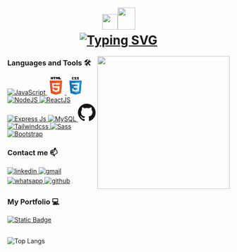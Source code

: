 <h1 align="center"><img src='https://i.pinimg.com/originals/72/f5/d8/72f5d83a6fcb756a1d0a5d296eeca0d5.gif' width="35" height="35"><a href="https://elias-zurita.github.io/"><img src="https://Elias-Zurita.github.io/img/icono.png" width="40" height="50"/></a> <div align="center">
<a href="https://git.io/typing-svg"><img src="https://readme-typing-svg.demolab.com?font=Poppins&weight=800&duration=4000&pause=1000&color=5153F7&background=FFAF1600&width=575&lines=Hello,+my+name+is+Elias+and+I+am+a+Web+Developer+🚀" alt="Typing SVG" /></a>
</div> </h1>

<img align="right" src="https://user-images.githubusercontent.com/86257706/194675410-30b33fe3-446e-42c9-a313-8ed1ffb9d0ce.gif" width="300" height="300">

### Languages and Tools :hammer_and_wrench:

<div class = 'lenguages'> 
<a href="https://developer.mozilla.org/en-US/docs/Web/JavaScript">
		<img title="JavaScript" alt="JavaScript" src="https://cdn.iconscout.com/icon/free/png-256/javascript-2752148-2284965.png" width="37" height="37" />
	</a>
<a href="https://reactjs.org/"> 
	<img title="Html" alt="Html" src="https://raw.githubusercontent.com/github/explore/80688e429a7d4ef2fca1e82350fe8e3517d3494d/topics/html/html.png" width="40" height="40" />
</a>
<a href="https://reactjs.org/"> 
	<img title="CSS" alt="CSS" src="https://raw.githubusercontent.com/github/explore/80688e429a7d4ef2fca1e82350fe8e3517d3494d/topics/css/css.png" width="40" height="40" />
</a>
<a href="https://nodejs.org/en/">
	<img title="NodeJS" alt="NodeJS" src="https://cdn.iconscout.com/icon/free/png-512/node-js-1174925.png" width="40" height="40" />
</a>
<a href="https://reactjs.org/"> 
	<img title="ReactJS" alt="ReactJS" src="https://github.com/hussainweb/hussainweb/raw/main/icons/react.png" width="40" height="40" />
</a>
<a href="https://expressjs.com/"> 
	<img title="Express Js" alt="Express Js" src="https://adware-technologies.s3.amazonaws.com/uploads/technology/thumbnail/20/express-js.png" width="40" height="40" />
</a>
<a href="https://www.mysql.com/"> 
	<img title="MySQL" alt="MySQL" src="https://raw.githubusercontent.com/Thomas-George-T/Thomas-George-T/master/assets/mysql.svg" width="40" height="40" />
</a>
<a href="">
	<img alt="GitHub" width="40px" height="40px" src="https://raw.githubusercontent.com/github/explore/78df643247d429f6cc873026c0622819ad797942/topics/github/github.png" />	
</a>
<a href="https://tailwindcss.com"> 
	<img title="Tailwindcss" alt="Tailwindcss" src="https://www.drupal.org/files/project-images/screenshot_361.png" width="43" height="40" />
</a>
<a href="https://sass-lang.com/"> 
	<img title="Sass" alt="Sass" src="https://camo.githubusercontent.com/da79029ef5a44898077dfc91f19f8dff0546d76082556d5f22a4e209d8e5d90b/68747470733a2f2f7261776769742e636f6d2f736173732f736173732d736974652f6d61696e2f736f757263652f6173736574732f696d672f6c6f676f732f6c6f676f2e737667" width="40" height="40" />
</a>
<a href="https://getbootstrap.com/">
	<img src="https://upload.wikimedia.org/wikipedia/commons/b/b2/Bootstrap_logo.svg" width="45" height="37" alt="Bootstrap" />
</a>
	
<br>
  
### Contact me 📫

<div>
	<a href="https://www.linkedin.com/in/elias-zurita" target="_blank">
		<img src=https://img.shields.io/badge/linkedin-%231E77B5.svg?&style=for-the-badge&logo=linkedin&logoColor=231E77B5&labelColor=black alt=linkedin style="margin-bottom: 5px;" />
	</a>
 	<a href="mailto:eliass.zurita@gmail.com" target="_blank">
		<img src=https://img.shields.io/badge/Gmail-%23d6492f.svg?&style=for-the-badge&logo=Gmail&logoColor=23d6492f&labelColor=black alt=gmail style="margin-bottom: 5px;" />
	</a>
	<a href="https://wa.me/5491165599444?text="" target="_blank">
		<img src=https://img.shields.io/badge/whatsap-%25D366.svg?&style=for-the-badge&logo=whatsapp&logoColor=25D366&labelColor=black alt=whatsapp style="margin-bottom: 5px;" /
	</a>
	<a href="https://github.com/Elias-Zurita" target="_blank">
		<img src=https://img.shields.io/badge/github-%2324292e.svg?&style=for-the-badge&logo=github&logoColor=white&labelColor=black alt=github style="margin-bottom: 5px;" />
	</a>
</div>  

### My Portfolio :computer: 
<a href="https://elias-zurita.github.io/" target="_blank">
	<img alt="Static Badge" src="https://img.shields.io/badge/PORTFOLIO%20WEB-black?style=for-the-badge&logo=erpnext&logoColor=white&labelColor=black&color=%2340cfff">
</a>

<br>
<br>

![Top Langs](https://github-readme-stats.vercel.app/api/top-langs/?username=elias-zurita&langs_count=5&theme=cobalt&layout=compact)
